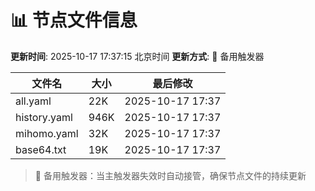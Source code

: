 # 📊 节点文件信息

**更新时间**: 2025-10-17 17:37:15 北京时间
**更新方式**: 🔄 备用触发器

| 文件名 | 大小 | 最后修改 |
|--------|------|----------|
| all.yaml | 22K | 2025-10-17 17:37 |
| history.yaml | 946K | 2025-10-17 17:37 |
| mihomo.yaml | 32K | 2025-10-17 17:37 |
| base64.txt | 19K | 2025-10-17 17:37 |

> 🔄 备用触发器：当主触发器失效时自动接管，确保节点文件的持续更新
